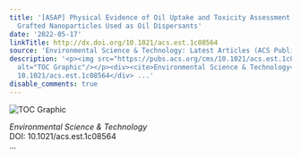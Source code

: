 ```yaml
---
title: '[ASAP] Physical Evidence of Oil Uptake and Toxicity Assessment of Amphiphilic
  Grafted Nanoparticles Used as Oil Dispersants'
date: '2022-05-17'
linkTitle: http://dx.doi.org/10.1021/acs.est.1c08564
source: 'Environmental Science & Technology: Latest Articles (ACS Publications)'
description: '<p><img src="https://pubs.acs.org/cms/10.1021/acs.est.1c08564/asset/images/medium/es1c08564_0005.gif"
  alt="TOC Graphic"/></p><div><cite>Environmental Science & Technology</cite></div><div>DOI:
  10.1021/acs.est.1c08564</div> ...'
disable_comments: true
---
```

<p><img src="https://pubs.acs.org/cms/10.1021/acs.est.1c08564/asset/images/medium/es1c08564_0005.gif" alt="TOC Graphic"/></p><div><cite>Environmental Science & Technology</cite></div><div>DOI: 10.1021/acs.est.1c08564</div> ...